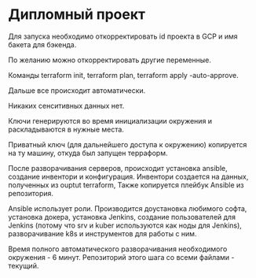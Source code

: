 # Дипломный проект 

Для запуска необходимо откорректировать id проекта в GCP и имя бакета для бэкенда. 

По желанию можно откорректировать другие переменные.

Команды terraform init, terraform plan, terraform apply -auto-approve.

Дальше все происходит автоматически.

Никаких сенситивных данных нет.

Ключи генерируются во время инициализации окружения и раскладываются в нужные места.

Приватный ключ (для дальнейшего доступа к окружению) копируется на ту машину, откуда был запущен терраформ.

После разворачивания серверов, происходит установка ansible, создание инвентори и конфигурация.
Инвентори создается на данных, полученных из ouptut terraform,
Также копируется плейбук Ansible из репозитория.

Ansible использует роли. Производится доустановка любимого софта, установка докера, установка Jenkins, создание пользователей для Jenkins (потому что srv и kuber используются как ноды для Jenkins), разворачивание k8s и инструментов для работы с ним.


Время полного автоматического разворачивания необходимого окружения - 6 минут.
Репозиторий этого шага со всеми файлами - текущий.

